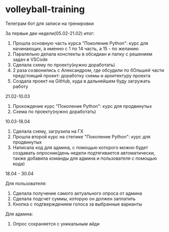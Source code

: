 # volleyball-training
Телеграм бот для записи на тренировки

За первые две недели(05.02-21.02) итог:

1) Прошла основную часть курса "Поколение Python": курс для начинающих, а именно с 1 по 14 часть, а 15 - по желанию
2) Паралельно делала конспекты в обсидиан и папку с решением задач в VSCode
3) Сделала схему по проекту(нужно доработать)
4) 2 раза созвонились с Александром, где обсудили по бОльшей части предстоящий проект: доработку схемы и архитектуру проекта
5) Создала проект на GitHub, куда в дальнейшем буду загружать работу

21.02-10.03

1) Прохождение курс "Поколение Python": курс для продвинутых
2) Схема по проекту(нужно доработать)

10.03-18.04

1) Сделала схему, загрузила на ГХ
2) Прошла второй курс на степике "Поколение Python": курс для продвинутых
3) Написала код для админа, с помощью которого можно будет создавать опросник(день недели подтягивается автоматически, также добавила команды для админа и пользователя с помощью кода)

18.04 - 30.04

Для пользователя: 
1) Сделала получение самого актуального опроса от админа
2) Сделала подсчет суммы, которую он должен заплатить
3) Кнопка с подтверждением голоса за выбранные варианты

Для админа:
1) Опрос сохраняется с уникальным айди
